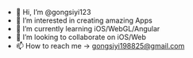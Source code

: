 - 👋 Hi, I’m @gongsiyi123
- 👀 I’m interested in creating amazing Apps
- 🌱 I’m currently learning iOS/WebGL/Angular
- 💞️ I’m looking to collaborate on iOS/Web
- 📫 How to reach me -> gongsiyi198825@gmail.com

<!---
gongsiyi123/gongsiyi123 is a ✨ special ✨ repository because its `README.md` (this file) appears on your GitHub profile.
You can click the Preview link to take a look at your changes.
--->
